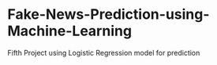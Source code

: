 # Fake-News-Prediction-using-Machine-Learning
Fifth Project using Logistic Regression model for prediction
